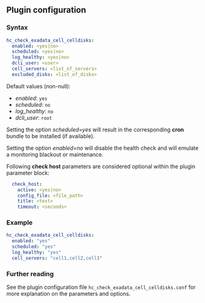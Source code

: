## Plugin configuration

### Syntax

```yaml
hc_check_exadata_cell_celldisks:
  enabled: <yes|no>
  scheduled: <yes|no>
  log_healthy: <yes|no>
  dcli_user: <user>
  cell_servers: <list_of_servers>
  excluded_disks: <list_of_disks>
```

Default values (non-null):
* *enabled*: `yes`
* *scheduled*: `no`
* *log_healthy*: `no`
* *dcli_user*: `root`

Setting the option *scheduled=yes* will result in the corresponding **cron** bundle to be installed (if available).

Setting the option *enabled=no* will disable the health check and will emulate a monitoring blackout or maintenance.

Following **check host** parameters are considered optional within the plugin parameter block:

```yaml
  check_host:
    active: <yes|no>
    config_file: <file_path>
    title: <text>
    timeout: <seconds>
```

### Example

```yaml
hc_check_exadata_cell_celldisks:
  enabled: "yes"
  scheduled: "yes"
  log_healthy: "yes"
  cell_servers: "cell1,cell2,cell3"
```

### Further reading

See the plugin configuration file `hc_check_exadata_cell_celldisks.conf` for more explanation on the parameters and options.
